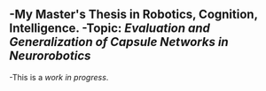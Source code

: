 -My Master's Thesis in Robotics, Cognition, Intelligence.
-Topic: _Evaluation and Generalization of Capsule Networks in Neurorobotics_
-
-This is a _work in progress_.